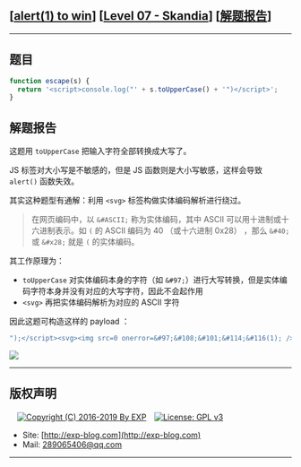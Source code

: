 ## [[alert(1) to win](https://alf.nu/alert1)] [[Level 07 - Skandia](https://alf.nu/alert1)] [[解题报告](http://exp-blog.com/2019/08/04/pid-3898/)]

------

## 题目

```javascript
function escape(s) {
  return '<script>console.log("' + s.toUpperCase() + '")</script>';
}
```

## 解题报告

这题用 `toUpperCase` 把输入字符全部转换成大写了。

JS 标签对大小写是不敏感的，但是 JS 函数则是大小写敏感，这样会导致 `alert()` 函数失效。

其实这种题型有通解：利用 `<svg>` 标签构做实体编码解析进行绕过。

> 在网页编码中，以 `&#ASCII;` 称为实体编码，其中 ASCII 可以用十进制或十六进制表示。如 `(` 的 ASCII 编码为 40 （或十六进制 0x28） ，那么 `&#40;` 或 `&#x28;` 就是 `(` 的实体编码。

其工作原理为：

- `toUpperCase` 对实体编码本身的字符（如 `&#97;`）进行大写转换，但是实体编码字符本身并没有对应的大写字符，因此不会起作用
-  `<svg>` 再把实体编码解析为对应的 ASCII 字符

因此这题可构造这样的 payload ：

```javascript
");</script><svg><img src=0 onerror=&#97;&#108;&#101;&#114;&#116(1); />
```


![](http://exp-blog.com/wp-content/uploads/2019/08/a207338c1021f31c4bf65c53711e16be.png)



------

## 版权声明

　[![Copyright (C) 2016-2019 By EXP](https://img.shields.io/badge/Copyright%20(C)-2016~2019%20By%20EXP-blue.svg)](http://exp-blog.com)　[![License: GPL v3](https://img.shields.io/badge/License-GPL%20v3-blue.svg)](https://www.gnu.org/licenses/gpl-3.0)
  

- Site: [http://exp-blog.com](http://exp-blog.com) 
- Mail: <a href="mailto:289065406@qq.com?subject=[EXP's Github]%20Your%20Question%20（请写下您的疑问）&amp;body=What%20can%20I%20help%20you?%20（需要我提供什么帮助吗？）">289065406@qq.com</a>


------
